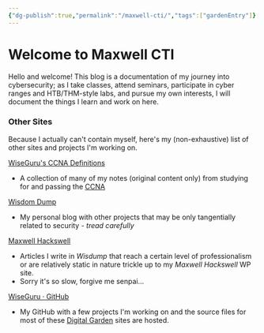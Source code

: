 ```yaml
---
{"dg-publish":true,"permalink":"/maxwell-cti/","tags":["gardenEntry"]}
---
```


# Welcome to Maxwell CTI

Hello and welcome! This blog is a documentation of my journey into cybersecurity; as I take classes, attend seminars, participate in cyber ranges and HTB/THM-style labs, and pursue my own interests, I will document the things I learn and work on here.

### Other Sites
Because I actually can't contain myself, here's my (non-exhaustive) list of other sites and projects I'm working on.

[WiseGuru's CCNA Definitions](https://ccnadefinitions.com/)
- A collection of many of my notes (original content only) from studying for and passing the [CCNA](https://www.cisco.com/c/en/us/training-events/training-certifications/certifications/associate/ccna.html)

[Wisdom Dump](https://wisdump.work/)
- My personal blog with other projects that may be only tangentially related to security - *tread carefully*

[Maxwell Hackswell](https://www.maxwellhackswell.com/)
- Articles I write in *Wisdump* that reach a certain level of professionalism or are relatively static in nature trickle up to my *Maxwell Hackswell* WP site.
- Sorry it's so slow, forgive me senpai...

[WiseGuru · GitHub](https://github.com/WiseGuru)
- My GitHub with a few projects I'm working on and the source files for most of these [Digital Garden](https://www.maxwellhackswell.com/digital-garden/how-to-host-a-digital-garden-on-cloudflare/) sites are hosted.
